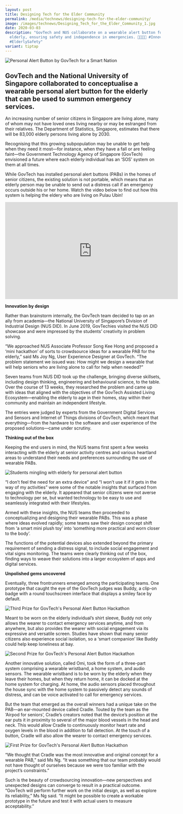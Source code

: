 ```yaml
---
layout: post
title: Designing Tech for the Elder Community
permalink: /media/technews/designing-tech-for-the-elder-community/
image: /images/technews/Designing_Tech_for_the_Elder_Community_1.jpg
date: 2020-03-03
description: "GovTech and NUS collaborate on a wearable alert button for the
  elderly, ensuring safety and independence in emergencies. 👴🏻👵🏻 #Innovation
  #ElderlySafety"
variant: tiptap
---
```

![Personal Alert Button by GovTech for a Smart Nation](/images/technews/personal-alert-button-govtech-technews.jpg)

GovTech and the National University of Singapore collaborated to conceptualise a wearable personal alert button for the elderly that can be used to summon emergency services.
---
 
An increasing number of senior citizens in Singapore are living alone, many of whom may not have loved ones living nearby or may be estranged from their relatives. The Department of Statistics, Singapore, estimates that there will be 83,000 elderly persons living alone by 2030.

Recognising that this growing subpopulation may be unable to get help when they need it most—for instance, when they have a fall or are feeling faint—the Government Technology Agency of Singapore (GovTech) envisioned a future where each elderly individual has an ‘SOS’ system on them at all times. 

While GovTech has installed personal alert buttons (PABs) in the homes of senior citizens, the existing solution is not portable, which means that an elderly person may be unable to send out a distress call if an emergency occurs outside his or her home. Watch the video below to find out how this system is helping the eldery who are living on Pulau Ubin!

<iframe width="560" height="315" src="https://www.youtube.com/embed/mhI3eCfekcs?si=t5yj4gl4kA_4WOCW" title="YouTube video player" frameborder="0" allow="accelerometer; autoplay; clipboard-write; encrypted-media; gyroscope; picture-in-picture; web-share" allowfullscreen=""></iframe>


**Innovation by design**

Rather than brainstorm internally, the GovTech team decided to tap on an ally from academia—the National University of Singapore’s Division of Industrial Design (NUS DID). In June 2019, GovTechies visited the NUS DID showcase and were impressed by the students’ creativity in problem solving.

“We approached NUS Associate Professor Song Kee Hong and proposed a ‘mini hackathon’ of sorts to crowdsource ideas for a wearable PAB for the elderly,” said Ms Joy Ng, User Experience Designer at GovTech. “The problem statement we issued was: How might we design a wearable that will help seniors who are living alone to call for help when needed?”

Seven teams from NUS DID took up the challenge, bringing diverse skillsets, including design thinking, engineering and behavioural science, to the table. Over the course of 13 weeks, they researched the problem and came up with ideas that aligned with the objectives of the GovTech Assisted Living Ecosystem—enabling the elderly to age in their homes, stay within their community and maintain an independent lifestyle.

The entries were judged by experts from the Government Digital Services and Sensors and Internet of Things divisions of GovTech, which meant that everything—from the hardware to the software and user experience of the proposed solutions—came under scrutiny.

**Thinking out of the box**

Keeping the end users in mind, the NUS teams first spent a few weeks interacting with the elderly at senior activity centres and various heartland areas to understand their needs and preferences surrounding the use of wearable PABs.

![Students mingling with elderly for personal alert button](/images/technews/PAB-Mingling-with-Elderly.jpg)

“I don’t feel the need for an extra device” and “I won’t use it if it gets in the way of my activities” were some of the notable insights that surfaced from engaging with the elderly. It appeared that senior citizens were not averse to technology per se, but wanted technology to be easy to use and seamlessly integrated with their lifestyles.

Armed with these insights, the NUS teams then proceeded to conceptualizing and designing their wearable PABs. This was a phase where ideas evolved rapidly; some teams saw their design concept shift from ‘a smart mini plush toy’ into ‘something more practical and worn closer to the body’.

The functions of the potential devices also extended beyond the primary requirement of sending a distress signal, to include social engagement and vital signs monitoring. The teams were clearly thinking out of the box, finding ways to weave their solutions into a larger ecosystem of apps and digital services. 


**Unpolished gems uncovered**

Eventually, three frontrunners emerged among the participating teams. One prototype that caught the eye of the GovTech judges was Buddy, a clip-on badge with a round touchscreen interface that displays a smiley face by default.

![Third Prize for GovTech's Personal Alert Button Hackathon](/images/technews/PAB-Third-Prize.jpg)

Meant to be worn on the elderly individual’s shirt sleeve, Buddy not only allows the wearer to contact emergency services anytime, and from anywhere, but also provides the wearer with social engagement via its expressive and versatile screen. Studies have shown that many senior citizens also experience social isolation, so a ‘smart companion’ like Buddy could help keep loneliness at bay.

![Second Prize for GovTech's Personal Alert Button Hackathon](/images/technews/PAB-Second-Prize.jpg)

Another innovative solution, called Omi, took the form of a three-part system comprising a wearable wristband, a home system, and audio sensors. The wearable wristband is to be worn by the elderly when they leave their homes, but when they return home, it can be docked at the home system for charging. At home, the audio sensors placed throughout the house sync with the home system to passively detect any sounds of distress, and can be voice activated to call for emergency services.

But the team that emerged as the overall winners had a unique take on the PAB—an ear-mounted device called Cradle. Touted by the team as the ‘Airpod for seniors’, Cradle’s creators noted that the device’s position at the ear puts it in proximity to several of the major blood vessels in the head and neck. This would allow Cradle to continuously monitor heart rate and oxygen levels in the blood in addition to fall detection. At the touch of a button, Cradle will also allow the wearer to contact emergency services.

![First Prize for GovTech's Personal Alert Button Hackathon](/images/technews/PAB-First-Prize.jpg)

“We thought that Cradle was the most innovative and original concept for a wearable PAB,” said Ms Ng. “It was something that our team probably would not have thought of ourselves because we were too familiar with the project’s constraints.”

Such is the beauty of crowdsourcing innovation—new perspectives and unexpected designs can converge to result in a practical outcome. “GovTech will perform further work on the initial design, as well as explore its reliability,” Ms Ng said. “It might be possible to create a workable prototype in the future and test it with actual users to measure acceptability.”